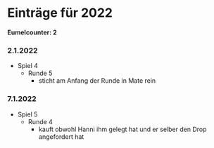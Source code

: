 # Einträge für 2022

**Eumelcounter: 2**

### 2.1.2022

- Spiel 4
  - Runde 5
    - sticht am Anfang der Runde in Mate rein

### 7.1.2022

- Spiel 5
  - Runde 4
    - kauft obwohl Hanni ihm gelegt hat und er selber den Drop angefordert hat